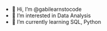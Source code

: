 - 👋 Hi, I’m @gabilearnstocode
- 👀 I’m interested in Data Analysis
- 🌱 I’m currently learning SQL, Python


<!---
gabilearnstocode/gabilearnstocode is a ✨ special ✨ repository because its `README.md` (this file) appears on your GitHub profile.
You can click the Preview link to take a look at your changes.
--->
